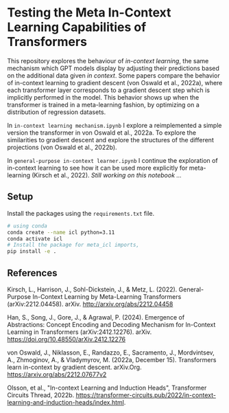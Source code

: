 # Testing the Meta In-Context Learning Capabilities of Transformers

This repository explores the behaviour of _in-context learning_, the same mechanism which GPT models display by adjusting their predictions based on the additional data given _in context_. Some papers compare the behavior of in-context learning to gradient descent (von Oswald et al., 2022a), where each transformer layer corresponds to a gradient descent step which is implicitly performed in the model. This behavior shows up when the transformer is trained in a meta-learning fashion, by optimizing on a distribution of regression datasets.

In `in-context learning mechanism.ipynb` I explore a reimplemented a simple version the transformer in von Oswald et al., 2022a. To explore the similarities to gradient descent and explore the structures of the different projections (von Oswald et al., 2022b).

In `general-purpose in-context learner.ipynb` I continue the exploration of in-context learning to see how it can be used more explicitly for meta-learning 
(Kirsch et al., 2022). _Still working on this notebook ..._

## Setup
Install the packages using the `requirements.txt` file.

```bash
# using conda
conda create --name icl python=3.11
conda activate icl
# Install the package for meta_icl imports,
pip install -e .
```

## References
Kirsch, L., Harrison, J., Sohl-Dickstein, J., & Metz, L. (2022). General-Purpose In-Context Learning by Meta-Learning Transformers (arXiv:2212.04458). arXiv. http://arxiv.org/abs/2212.04458

Han, S., Song, J., Gore, J., & Agrawal, P. (2024). Emergence of Abstractions: Concept Encoding and Decoding Mechanism for In-Context Learning in Transformers (arXiv:2412.12276). arXiv. https://doi.org/10.48550/arXiv.2412.12276

von Oswald, J., Niklasson, E., Randazzo, E., Sacramento, J., Mordvintsev, A., Zhmoginov, A., & Vladymyrov, M. (2022a, December 15). Transformers learn in-context by gradient descent. arXiv.Org. https://arxiv.org/abs/2212.07677v2

Olsson, et al., "In-context Learning and Induction Heads", Transformer Circuits Thread, 2022b. https://transformer-circuits.pub/2022/in-context-learning-and-induction-heads/index.html.

